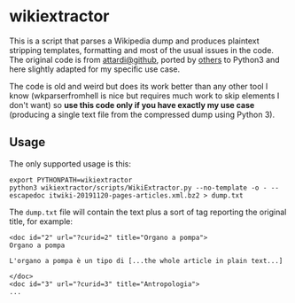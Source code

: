 # wikiextractor
This is a script that parses a Wikipedia dump and produces plaintext stripping templates, formatting and most of the usual issues in the code.
The original code is from [attardi@github](https://github.com/attardi/wikiextractor), ported by [others](https://github.com/infolab-csail/wikiextractor) to Python3 and here slightly adapted for my specific use case.

The code is old and weird but does its work better than any other tool I know (wkparserfromhell is nice but requires much work to skip elements I don't want) so __use this code only if you have exactly my use case__ (producing a single text file from the compressed dump using Python 3).

## Usage

The only supported usage is this:

    export PYTHONPATH=wikiextractor
    python3 wikiextractor/scripts/WikiExtractor.py --no-template -o - --escapedoc itwiki-20191120-pages-articles.xml.bz2 > dump.txt

The `dump.txt` file will contain the text plus a sort of tag reporting the original title, for example:

    <doc id="2" url="?curid=2" title="Organo a pompa">
    Organo a pompa

    L'organo a pompa è un tipo di [...the whole article in plain text...]

    </doc>
    <doc id="3" url="?curid=3" title="Antropologia">
    ...

